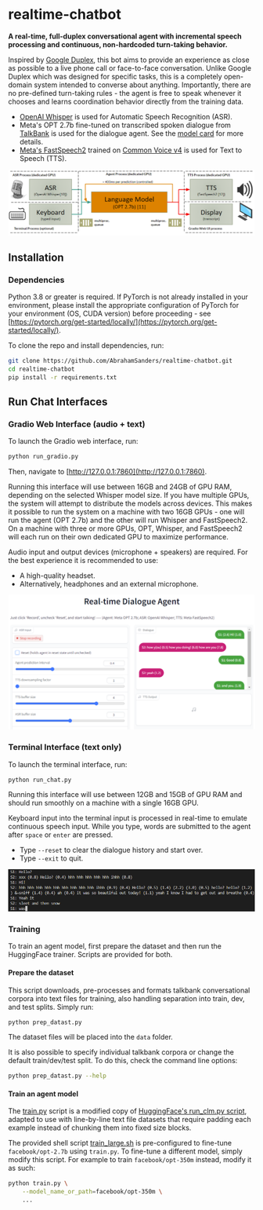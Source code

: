 # realtime-chatbot
**A real-time, full-duplex conversational agent with incremental speech processing and continuous, non-hardcoded turn-taking behavior.**

Inspired by [Google Duplex](https://ai.googleblog.com/2018/05/duplex-ai-system-for-natural-conversation.html), this bot aims to provide an experience as close as possible to a live phone call or face-to-face conversation. Unlike Google Duplex which was designed
for specific tasks, this is a completely open-domain system intended to converse about anything. Importantly, there are no pre-defined
turn-taking rules - the agent is free to speak whenever it chooses and learns coordination behavior directly from the training data.

- [OpenAI Whisper](https://github.com/openai/whisper) is used for Automatic Speech Recognition (ASR).
- Meta's OPT 2.7b fine-tuned on transcribed spoken dialogue from [TalkBank](https://ca.talkbank.org/access/) is used for the dialogue agent. See the [model card](AbrahamSanders/opt-2.7b-realtime-chat) for more details.
- [Meta's FastSpeech2](https://huggingface.co/facebook/fastspeech2-en-200_speaker-cv4) trained on [Common Voice v4](https://commonvoice.mozilla.org/en/datasets) is used for Text to Speech (TTS).

![System architecture](images/system_architecture.png)

## Installation
### Dependencies
Python 3.8 or greater is required. If PyTorch is not already installed in your environment, please install 
the appropriate configuration of PyTorch for your environment (OS, CUDA version) before proceeding - 
see [https://pytorch.org/get-started/locally/](https://pytorch.org/get-started/locally/).

To clone the repo and install dependencies, run:
```bash
git clone https://github.com/AbrahamSanders/realtime-chatbot.git
cd realtime-chatbot
pip install -r requirements.txt
```

## Run Chat Interfaces
### Gradio Web Interface (audio + text)
To launch the Gradio web interface, run:
```bash
python run_gradio.py
```
Then, navigate to [http://127.0.0.1:7860](http://127.0.0.1:7860). 

Running this interface will use between 16GB and 24GB of GPU RAM, depending on the selected Whisper model size.
If you have multiple GPUs, the system will attempt to distribute the models across devices. This makes it possible to run
the system on a machine with two 16GB GPUs - one will run the agent (OPT 2.7b) and the other will run Whisper and FastSpeech2.
On a machine with three or more GPUs, OPT, Whisper, and FastSpeech2 will each run on their own dedicated GPU to maximize performance.

Audio input and output devices (microphone + speakers) are required. For the best experience it is recommended to use:

- A high-quality headset.
- Alternatively, headphones and an external microphone.

![Gradio web interface](images/gradio_interface.png)

### Terminal Interface (text only)
To launch the terminal interface, run:
```bash
python run_chat.py
```
Running this interface will use between 12GB and 15GB of GPU RAM and should run smoothly on a machine with a single 16GB GPU.

Keyboard input into the terminal input is processed in real-time to emulate continuous speech input.
While you type, words are submitted to the agent after `space` or `enter` are pressed.

- Type `--reset` to clear the dialogue history and start over.
- Type `--exit` to quit.

![Gradio web interface](images/terminal_interface.png)

### Training
To train an agent model, first prepare the dataset and then run the HuggingFace trainer. Scripts are provided for both.

#### Prepare the dataset
This script downloads, pre-processes and formats talkbank conversational corpora into text files for training, also handling separation into train, dev, and test splits. Simply run:
```bash
python prep_datast.py
```
The dataset files will be placed into the `data` folder.

It is also possible to specify individual talkbank corpora or change the default train/dev/test split. To do this, check the 
command line options:
```bash
python prep_datast.py --help
```

#### Train an agent model
The [train.py](train.py) script is a modified copy of [HuggingFace's run_clm.py script](https://github.com/huggingface/transformers/blob/v4.24.0/examples/pytorch/language-modeling/run_clm.py), adapted to use with line-by-line text file datasets that require 
padding each example instead of chunking them into fixed size blocks.

The provided shell script [train_large.sh](train_large.sh) is pre-configured to fine-tune `facebook/opt-2.7b` using `train.py`. 
To fine-tune a different model, simply modify this script. For example to train `facebook/opt-350m` instead, modify it as such:

```bash
python train.py \
    --model_name_or_path=facebook/opt-350m \
    ...
```